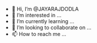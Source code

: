 - 👋 Hi, I’m @JAYARAJDODLA
- 👀 I’m interested in ...
- 🌱 I’m currently learning ...
- 💞️ I’m looking to collaborate on ...
- 📫 How to reach me ...

<!---
JAYARAJDODLA/JAYARAJDODLA is a ✨ special ✨ repository because its `README.md` (this file) appears on your GitHub profile.
You can click the Preview link to take a look at your changes.
--->
